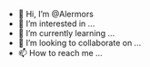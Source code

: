 - 👋 Hi, I’m @Alermors
- 👀 I’m interested in ...
- 🌱 I’m currently learning ...
- 💞️ I’m looking to collaborate on ...
- 📫 How to reach me ...

<!---
Alermors/Alermors is a ✨ special ✨ repository because its `README.md` (this file) appears on your GitHub profile.
You can click the Preview link to take a look at your changes.
--->
